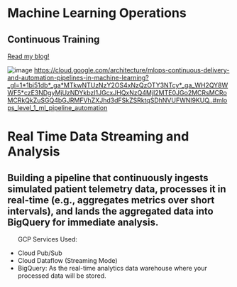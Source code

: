 # Machine Learning Operations
## Continuous Training
 <a href="https://open.substack.com/pub/techsavvysadie/p/building-data-pipelines-in-gcp-for?r=573b3l&utm_campaign=post&utm_medium=web&showWelcomeOnShare=false" target="_blank"> Read my blog!</a>

 ![image](https://github.com/user-attachments/assets/43c0a157-0fc7-4f99-931f-0cf5bf3ebd93)
 https://cloud.google.com/architecture/mlops-continuous-delivery-and-automation-pipelines-in-machine-learning?_gl=1*1bi51db*_ga*MTkwNTUzNzY2OS4xNzQzOTY3NTcy*_ga_WH2QY8WWF5*czE3NDgyMjUzNDYkbzI1JGcxJHQxNzQ4MjI2MTE0JGo2MCRsMCRoMCRkQkZuSGQ4bGJRMFVhZXJhd3dFSkZSRktqSDhNVUFWNl9KUQ..#mlops_level_1_ml_pipeline_automation
 #
 # Real Time Data Streaming and Analysis
 ## Building a pipeline that continuously ingests simulated patient telemetry data, processes it in real-time (e.g., aggregates metrics over short intervals), and lands the aggregated data into BigQuery for immediate analysis.
<p>
 <ul>
  <p>GCP Services Used:</p>

<li>Cloud Pub/Sub </li>
<li>Cloud Dataflow (Streaming Mode)</li>
<li>BigQuery: As the real-time analytics data warehouse where your processed data will be stored.</li>
 </ul>
</p>


